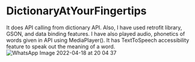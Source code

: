 # DictionaryAtYourFingertips
It does API calling from dictionary API. Also, I have used retrofit library,
GSON, and data binding features. I have also played audio, phonetics of
words given in API using MediaPlayer(). It has TextToSpeech accessibility 
feature to speak out the meaning of a word.
![WhatsApp Image 2022-04-18 at 20 04 37](https://user-images.githubusercontent.com/103597998/163824095-fc6ccf7e-122c-41f9-91c1-5a646930bdbc.jpeg)
